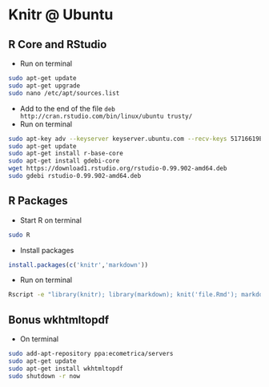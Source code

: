 # Knitr @ Ubuntu

## R Core and RStudio

* Run on terminal

```bash
sudo apt-get update
sudo apt-get upgrade
sudo nano /etc/apt/sources.list
```

* Add to the end of the file `deb http://cran.rstudio.com/bin/linux/ubuntu trusty/`
* Run on terminal

```bash
sudo apt-key adv --keyserver keyserver.ubuntu.com --recv-keys 51716619E084DAB9
sudo apt-get update
sudo apt-get install r-base-core
sudo apt-get install gdebi-core
wget https://download1.rstudio.org/rstudio-0.99.902-amd64.deb
sudo gdebi rstudio-0.99.902-amd64.deb
```

## R Packages

* Start R on terminal

```bash
sudo R
```

* Install packages

```r
install.packages(c('knitr','markdown'))
```

* Run on terminal

```bash
Rscript -e "library(knitr); library(markdown); knit('file.Rmd'); markdownToHTML('file.md', 'gnip-saopaulo-bb.html');"
```

## Bonus wkhtmltopdf

* On terminal
```bash
sudo add-apt-repository ppa:ecometrica/servers
sudo apt-get update
sudo apt-get install wkhtmltopdf
sudo shutdown -r now
```
